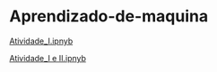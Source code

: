 # Aprendizado-de-maquina
[Atividade_I.ipnyb](/Atividade_I.ipynb)

[Atividade_I e II.ipnyb](/Atividade_IeII.ipynb)



